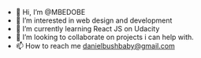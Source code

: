 - 👋 Hi, I’m @MBEDOBE
- 👀 I’m interested in web design and development
- 🌱 I’m currently learning React JS on Udacity
- 💞️ I’m looking to collaborate on projects i can help with.
- 📫 How to reach me danielbushbaby@gmail.com

<!---
MBEDOBE/MBEDOBE is a ✨ special ✨ repository because its `README.md` (this file) appears on your GitHub profile.
You can click the Preview link to take a look at your changes.
--->
